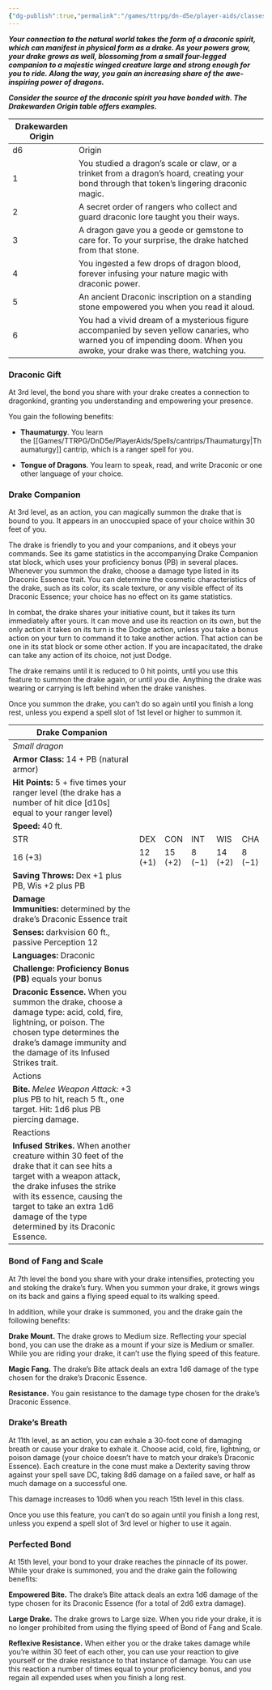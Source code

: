 ```yaml
---
{"dg-publish":true,"permalink":"/games/ttrpg/dn-d5e/player-aids/classes/class-specialisations/ranger-archetype-drakewarden/","tags":["TTRPG/DND/5e"]}
---
```



**_Your connection to the natural world takes the form of a draconic spirit, which can manifest in physical form as a drake. As your powers grow, your drake grows as well, blossoming from a small four-legged companion to a majestic winged creature large and strong enough for you to ride. Along the way, you gain an increasing share of the awe-inspiring power of dragons._**

_**Consider the source of the draconic spirit you have bonded with. The Drakewarden Origin table offers examples.**_


|Drakewarden Origin|   |
|---|---|
|d6|Origin|
|1|You studied a dragon’s scale or claw, or a trinket from a dragon’s hoard, creating your bond through that token’s lingering draconic magic.|
|2|A secret order of rangers who collect and guard draconic lore taught you their ways.|
|3|A dragon gave you a geode or gemstone to care for. To your surprise, the drake hatched from that stone.|
|4|You ingested a few drops of dragon blood, forever infusing your nature magic with draconic power.|
|5|An ancient Draconic inscription on a standing stone empowered you when you read it aloud.|
|6|You had a vivid dream of a mysterious figure accompanied by seven yellow canaries, who warned you of impending doom. When you awoke, your drake was there, watching you.|

### Draconic Gift

At 3rd level, the bond you share with your drake creates a connection to dragonkind, granting you understanding and empowering your presence.

You gain the following benefits:

- **Thaumaturgy**. You learn the [[Games/TTRPG/DnD5e/PlayerAids/Spells/cantrips/Thaumaturgy\|Thaumaturgy]] cantrip, which is a ranger spell for you.

- **Tongue of Dragons**. You learn to speak, read, and write Draconic or one other language of your choice.

### Drake Companion

At 3rd level, as an action, you can magically summon the drake that is bound to you. It appears in an unoccupied space of your choice within 30 feet of you.

The drake is friendly to you and your companions, and it obeys your commands. See its game statistics in the accompanying Drake Companion stat block, which uses your proficiency bonus (PB) in several places. Whenever you summon the drake, choose a damage type listed in its Draconic Essence trait. You can determine the cosmetic characteristics of the drake, such as its color, its scale texture, or any visible effect of its Draconic Essence; your choice has no effect on its game statistics.

In combat, the drake shares your initiative count, but it takes its turn immediately after yours. It can move and use its reaction on its own, but the only action it takes on its turn is the Dodge action, unless you take a bonus action on your turn to command it to take another action. That action can be one in its stat block or some other action. If you are incapacitated, the drake can take any action of its choice, not just Dodge.

The drake remains until it is reduced to 0 hit points, until you use this feature to summon the drake again, or until you die. Anything the drake was wearing or carrying is left behind when the drake vanishes.

Once you summon the drake, you can’t do so again until you finish a long rest, unless you expend a spell slot of 1st level or higher to summon it.

|Drake Companion|   |   |   |   |   |
|---|---|---|---|---|---|
|_Small dragon_|   |   |   |   |   |
|**Armor Class:** 14 + PB (natural armor)|   |   |   |   |   |
|**Hit Points:** 5 + five times your ranger level (the drake has a number of hit dice [d10s] equal to your ranger level)|   |   |   |   |   |
|**Speed:** 40 ft.|   |   |   |   |   |
|STR|DEX|CON|INT|WIS|CHA|
|16 (+3)|12 (+1)|15 (+2)|8 (−1)|14 (+2)|8 (−1)|
|**Saving Throws:** Dex +1 plus PB, Wis +2 plus PB|   |   |   |   |   |
|**Damage Immunities:** determined by the drake’s Draconic Essence trait|   |   |   |   |   |
|**Senses:** darkvision 60 ft., passive Perception 12|   |   |   |   |   |
|**Languages:** Draconic|   |   |   |   |   |
|**Challenge:** **Proficiency Bonus (PB)** equals your bonus|   |   |   |   |   |
|**Draconic Essence.** When you summon the drake, choose a damage type: acid, cold, fire, lightning, or poison. The chosen type determines the drake’s damage immunity and the damage of its Infused Strikes trait.|   |   |   |   |   |
|Actions|   |   |   |   |   |
|**Bite.** _Melee Weapon Attack:_ +3 plus PB to hit, reach 5 ft., one target. Hit: 1d6 plus PB piercing damage.|   |   |   |   |   |
|Reactions|   |   |   |   |   |
|**Infused Strikes.** When another creature within 30 feet of the drake that it can see hits a target with a weapon attack, the drake infuses the strike with its essence, causing the target to take an extra 1d6 damage of the type determined by its Draconic Essence.|   |   |   |   |   |

### Bond of Fang and Scale

At 7th level the bond you share with your drake intensifies, protecting you and stoking the drake’s fury. When you summon your drake, it grows wings on its back and gains a flying speed equal to its walking speed.

In addition, while your drake is summoned, you and the drake gain the following benefits:

**Drake Mount.** The drake grows to Medium size. Reflecting your special bond, you can use the drake as a mount if your size is Medium or smaller. While you are riding your drake, it can’t use the flying speed of this feature.

**Magic Fang.** The drake’s Bite attack deals an extra 1d6 damage of the type chosen for the drake’s Draconic Essence.

**Resistance.** You gain resistance to the damage type chosen for the drake’s Draconic Essence.

### Drake’s Breath

At 11th level, as an action, you can exhale a 30-foot cone of damaging breath or cause your drake to exhale it. Choose acid, cold, fire, lightning, or poison damage (your choice doesn’t have to match your drake’s Draconic Essence). Each creature in the cone must make a Dexterity saving throw against your spell save DC, taking 8d6 damage on a failed save, or half as much damage on a successful one.

This damage increases to 10d6 when you reach 15th level in this class.

Once you use this feature, you can’t do so again until you finish a long rest, unless you expend a spell slot of 3rd level or higher to use it again.

### Perfected Bond

At 15th level, your bond to your drake reaches the pinnacle of its power. While your drake is summoned, you and the drake gain the following benefits:

**Empowered Bite.** The drake’s Bite attack deals an extra 1d6 damage of the type chosen for its Draconic Essence (for a total of 2d6 extra damage).

**Large Drake.** The drake grows to Large size. When you ride your drake, it is no longer prohibited from using the flying speed of Bond of Fang and Scale.

**Reflexive Resistance.** When either you or the drake takes damage while you’re within 30 feet of each other, you can use your reaction to give yourself or the drake resistance to that instance of damage. You can use this reaction a number of times equal to your proficiency bonus, and you regain all expended uses when you finish a long rest.

